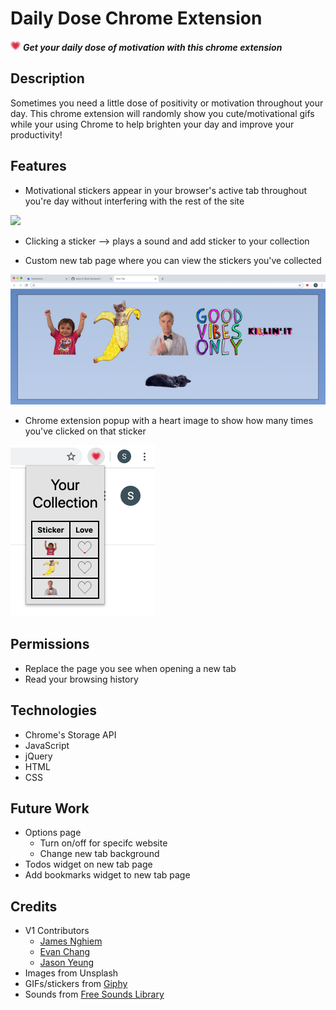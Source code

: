
# Daily Dose Chrome Extension

![](icon/favicon-16x16.png) ***Get your daily dose of motivation with this chrome extension***

<!-- Add to Chrome: [Chrome Web Store - Daily Dose](https://chrome.google.com/webstore/detail/daily-dose/fbkhoaljbboohomeifchfbepflpckpmj) -->

## Description

Sometimes you need a little dose of positivity or motivation throughout your day. This chrome extension will randomly show you cute/motivational gifs while your using Chrome to help brighten your day and improve your productivity!

## Features

* Motivational stickers appear in your browser's active tab throughout you're day without interfering with the rest of the site

![](https://media.giphy.com/media/j65HZTYkRKCGll7W2h/giphy.gif)

* Clicking a sticker --> plays a sound and add sticker to your collection

* Custom new tab page where you can view the stickers you've collected

![](images/new_tab_screenshot.png)

* Chrome extension popup with a heart image to show how many times you've clicked on that sticker

![](images/popup_screenshot.png)

## Permissions

* Replace the page you see when opening a new tab
* Read your browsing history

## Technologies

* Chrome's Storage API
* JavaScript
* jQuery
* HTML
* CSS

## Future Work

* Options page
  * Turn on/off for specifc website
  * Change new tab background
* Todos widget on new tab page
* Add bookmarks widget to new tab page

## Credits

* V1 Contributors
  * [James Nghiem](https://github.com/jamesnghiem)
  * [Evan Chang](https://github.com/pkmnfreak)
  * [Jason Yeung](https://github.com/JasonJYeung)
* Images from Unsplash
* GIFs/stickers from [Giphy](https://giphy.com/)
* Sounds from [Free Sounds Library](https://www.freesoundslibrary.com/)
